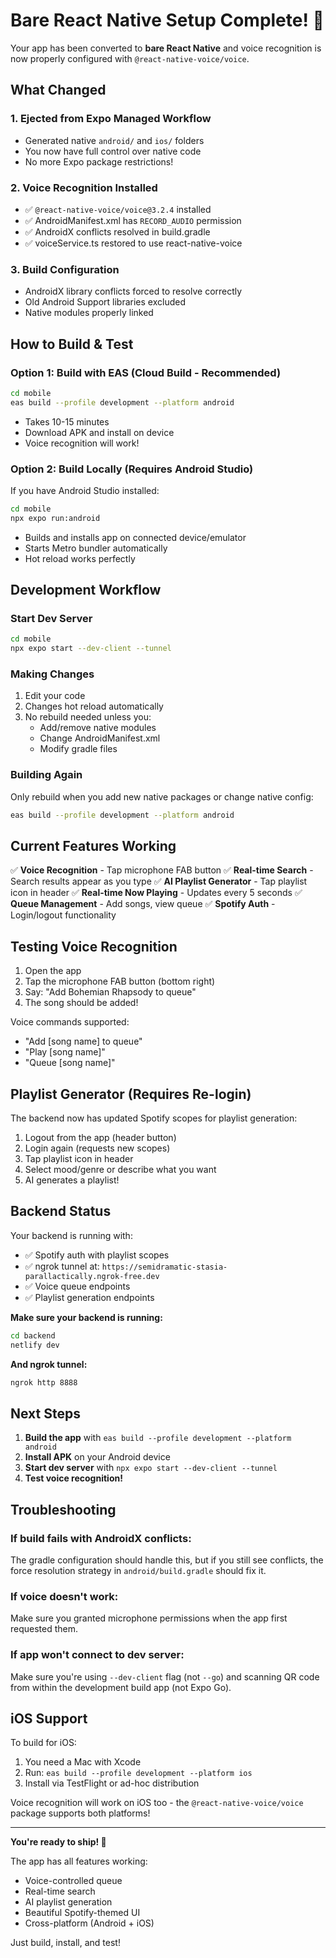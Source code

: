 # Bare React Native Setup Complete! 🎉

Your app has been converted to **bare React Native** and voice recognition is now properly configured with `@react-native-voice/voice`.

## What Changed

### 1. **Ejected from Expo Managed Workflow**
- Generated native `android/` and `ios/` folders
- You now have full control over native code
- No more Expo package restrictions!

### 2. **Voice Recognition Installed**
- ✅ `@react-native-voice/voice@3.2.4` installed
- ✅ AndroidManifest.xml has `RECORD_AUDIO` permission
- ✅ AndroidX conflicts resolved in build.gradle
- ✅ voiceService.ts restored to use react-native-voice

### 3. **Build Configuration**
- AndroidX library conflicts forced to resolve correctly
- Old Android Support libraries excluded
- Native modules properly linked

## How to Build & Test

### Option 1: Build with EAS (Cloud Build - Recommended)

```bash
cd mobile
eas build --profile development --platform android
```

- Takes 10-15 minutes
- Download APK and install on device
- Voice recognition will work!

### Option 2: Build Locally (Requires Android Studio)

If you have Android Studio installed:

```bash
cd mobile
npx expo run:android
```

- Builds and installs app on connected device/emulator
- Starts Metro bundler automatically
- Hot reload works perfectly

## Development Workflow

### Start Dev Server
```bash
cd mobile
npx expo start --dev-client --tunnel
```

### Making Changes
1. Edit your code
2. Changes hot reload automatically
3. No rebuild needed unless you:
   - Add/remove native modules
   - Change AndroidManifest.xml
   - Modify gradle files

### Building Again
Only rebuild when you add new native packages or change native config:
```bash
eas build --profile development --platform android
```

## Current Features Working

✅ **Voice Recognition** - Tap microphone FAB button
✅ **Real-time Search** - Search results appear as you type
✅ **AI Playlist Generator** - Tap playlist icon in header
✅ **Real-time Now Playing** - Updates every 5 seconds
✅ **Queue Management** - Add songs, view queue
✅ **Spotify Auth** - Login/logout functionality

## Testing Voice Recognition

1. Open the app
2. Tap the microphone FAB button (bottom right)
3. Say: "Add Bohemian Rhapsody to queue"
4. The song should be added!

Voice commands supported:
- "Add [song name] to queue"
- "Play [song name]"
- "Queue [song name]"

## Playlist Generator (Requires Re-login)

The backend now has updated Spotify scopes for playlist generation:
1. Logout from the app (header button)
2. Login again (requests new scopes)
3. Tap playlist icon in header
4. Select mood/genre or describe what you want
5. AI generates a playlist!

## Backend Status

Your backend is running with:
- ✅ Spotify auth with playlist scopes
- ✅ ngrok tunnel at: `https://semidramatic-stasia-parallactically.ngrok-free.dev`
- ✅ Voice queue endpoints
- ✅ Playlist generation endpoints

**Make sure your backend is running:**
```bash
cd backend
netlify dev
```

**And ngrok tunnel:**
```bash
ngrok http 8888
```

## Next Steps

1. **Build the app** with `eas build --profile development --platform android`
2. **Install APK** on your Android device
3. **Start dev server** with `npx expo start --dev-client --tunnel`
4. **Test voice recognition!**

## Troubleshooting

### If build fails with AndroidX conflicts:
The gradle configuration should handle this, but if you still see conflicts, the force resolution strategy in `android/build.gradle` should fix it.

### If voice doesn't work:
Make sure you granted microphone permissions when the app first requested them.

### If app won't connect to dev server:
Make sure you're using `--dev-client` flag (not `--go`) and scanning QR code from within the development build app (not Expo Go).

## iOS Support

To build for iOS:
1. You need a Mac with Xcode
2. Run: `eas build --profile development --platform ios`
3. Install via TestFlight or ad-hoc distribution

Voice recognition will work on iOS too - the `@react-native-voice/voice` package supports both platforms!

---

**You're ready to ship! 🚀**

The app has all features working:
- Voice-controlled queue
- Real-time search
- AI playlist generation
- Beautiful Spotify-themed UI
- Cross-platform (Android + iOS)

Just build, install, and test!
